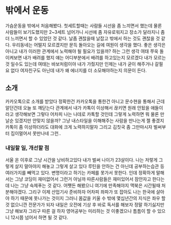 # 밖에서 운동

가슴운동을 밖에서 처음해봤다. 첫세트할때는 사람들 시선을 좀 느끼면서 했는데 물론 사람들이 보기도했지만 2~3세트 넘어가니 시선에 좀 자유로워지고 장소가 달라지니 좀더 느끼면서 할 수 있었던 것 같다.
날좀 괜찮을때 날잡고 밖에서 하는 것도 괜찮을 것 같다. 우리동네는 어떨지 모르겠지만 문득 돌아오는 길에 여원이 생각을 했다. 좋은 생각은 아니고 내가 이러한 관계에서 노력해야 될 필요가 있을까? 하는
그런 생각 여태 쭈욱 돌이켜보면 내가 배려를 했지 얘는 어디부분에서 배려를 하고있는지 모르겠다 내가 모르는 것 일수도 있는데 여태는 바보처럼이야 내가 가줬지만 인제는 내가 굳이 해주거나 갈필요
없다 여자친구도 아닌데 내가 왜 에너지를 더 소모해야하는지 의문이 든다.

## 소개

카카오톡으로 소개를 받았다 정확한건 카카오톡을 통한건 아니고 문수현을 통해서 근데 알던건데 오늘 또 깨닫는다 관계에서 내가 카톡이 이상해서 끊키면 원래 안됬을 애들이라고 생각해보면 그렇다 어차피 나는
나데로 카톡할 것인데 그렇게 노력하면 뭐 물론 만날순 있겠지만 안맞지 않을까? 그냥 내스타일을 이해해주는 사람을 만나는게 젤 좋겠지 카톡이 좀 이상하더라도 대화에 크게 노력하지말자 그리고
김칫국 좀 그만마시자 벌써부터 집이멀어서 못만나네 그런..

### 내일할 일, 개선할 점

서울 온 이후로 그냥 시간을 낭비하고있다 내가 벌써 나이가 23살이다. 나는 저렇게 그렇게 살지 말아야지 해놓고 그렇게 살고 있다 루틴을 안하는 건 아닌데 공부하는습관 등 여러가지를 빼먹고 있다.
변명이라고 하기는 카페를 못가서 못한다. 인데 정확하게 말해서는 그냥 코딩이 재미없어서 그런거 아닐까 따른사람들은 재미있어서 잠안자고 한다는데 나는 그냥 숙제푸는 것 같다. 어쨋든 해봤으니 여기에
만족해야지 맥북은 시간될때 처분해야겠다. 그리구 이제 산업기사 준비하자 어차피 좌파가 또 잡아도 나는 한국에 살아야 하기 때문에 못나가는 것이지 그러니 몸값을 키울 수 밖에 몇십년간의 지식은
좌우 할 것 없으니깐 전문가가 되자 내일은 오전에 기상 후 바로 독서를 해보자 정말 하기싫지만 그냥 해보자 그리구 따른 걸 하자 영어공부는 미리하는 것 이좋겠으나 틈틈이 할 수 있으니 12시쯤 넘어서 하면
될 것 같다.
